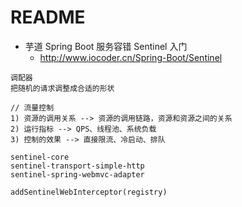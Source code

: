 # README

- 芋道 Spring Boot 服务容错 Sentinel 入门
    - <http://www.iocoder.cn/Spring-Boot/Sentinel>

```
调配器
把随机的请求调整成合适的形状

// 流量控制
1) 资源的调用关系 --> 资源的调用链路，资源和资源之间的关系
2) 运行指标 --> QPS、线程池、系统负载
3) 控制的效果 --> 直接限流、冷启动、排队

sentinel-core
sentinel-transport-simple-http
sentinel-spring-webmvc-adapter

addSentinelWebInterceptor(registry)



```
